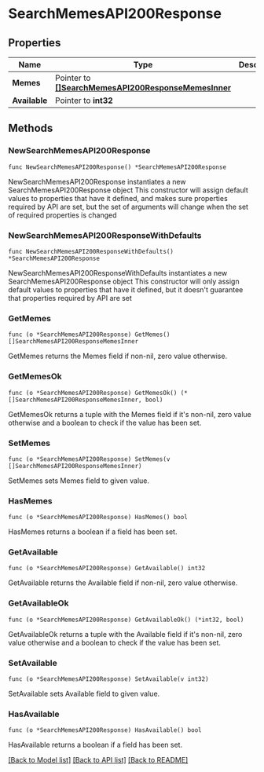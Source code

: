 # SearchMemesAPI200Response

## Properties

Name | Type | Description | Notes
------------ | ------------- | ------------- | -------------
**Memes** | Pointer to [**[]SearchMemesAPI200ResponseMemesInner**](SearchMemesAPI200ResponseMemesInner.md) |  | [optional] 
**Available** | Pointer to **int32** |  | [optional] 

## Methods

### NewSearchMemesAPI200Response

`func NewSearchMemesAPI200Response() *SearchMemesAPI200Response`

NewSearchMemesAPI200Response instantiates a new SearchMemesAPI200Response object
This constructor will assign default values to properties that have it defined,
and makes sure properties required by API are set, but the set of arguments
will change when the set of required properties is changed

### NewSearchMemesAPI200ResponseWithDefaults

`func NewSearchMemesAPI200ResponseWithDefaults() *SearchMemesAPI200Response`

NewSearchMemesAPI200ResponseWithDefaults instantiates a new SearchMemesAPI200Response object
This constructor will only assign default values to properties that have it defined,
but it doesn't guarantee that properties required by API are set

### GetMemes

`func (o *SearchMemesAPI200Response) GetMemes() []SearchMemesAPI200ResponseMemesInner`

GetMemes returns the Memes field if non-nil, zero value otherwise.

### GetMemesOk

`func (o *SearchMemesAPI200Response) GetMemesOk() (*[]SearchMemesAPI200ResponseMemesInner, bool)`

GetMemesOk returns a tuple with the Memes field if it's non-nil, zero value otherwise
and a boolean to check if the value has been set.

### SetMemes

`func (o *SearchMemesAPI200Response) SetMemes(v []SearchMemesAPI200ResponseMemesInner)`

SetMemes sets Memes field to given value.

### HasMemes

`func (o *SearchMemesAPI200Response) HasMemes() bool`

HasMemes returns a boolean if a field has been set.

### GetAvailable

`func (o *SearchMemesAPI200Response) GetAvailable() int32`

GetAvailable returns the Available field if non-nil, zero value otherwise.

### GetAvailableOk

`func (o *SearchMemesAPI200Response) GetAvailableOk() (*int32, bool)`

GetAvailableOk returns a tuple with the Available field if it's non-nil, zero value otherwise
and a boolean to check if the value has been set.

### SetAvailable

`func (o *SearchMemesAPI200Response) SetAvailable(v int32)`

SetAvailable sets Available field to given value.

### HasAvailable

`func (o *SearchMemesAPI200Response) HasAvailable() bool`

HasAvailable returns a boolean if a field has been set.


[[Back to Model list]](../README.md#documentation-for-models) [[Back to API list]](../README.md#documentation-for-api-endpoints) [[Back to README]](../README.md)


